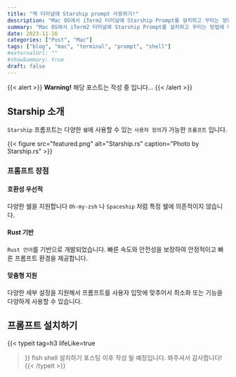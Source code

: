 ```yaml
---
title: "맥 터미널에 Starship prompt 사용하기!"
description: "Mac OS에서 iTerm2 터미널에 Starship Prompt를 설치하고 꾸미는 방법에 대해서 다룹니다."
summary: "Mac OS에서 iTerm2 터미널에 Starship Prompt를 설치하고 꾸미는 방법에 대해서 다룹니다."
date: 2023-11-16
categories: ["Post", "Mac"]
tags: ["blog", "mac", "terminal", "prompt", "shell"]
#externalUrl: ""
#showSummary: true
draft: false
---  
```


{{< alert >}}
**Warning!** 해당 포스트는 작성 중 입니다...
{{< /alert >}}

## Starship 소개
`Starship` 프롬프트는 다양한 `쉘`에 사용할 수 있는 `사용자 정의`가 가능한 `프롬프트` 입니다.  

{{< figure
    src="featured.png"
    alt="Starship.rs"
    caption="Photo by Starship.rs"
    >}}

### 프롬프트 장점  

#### 호환성 우선적
다양한 쉘을 지원합니다 `Oh-my-zsh` 나 `Spaceship` 처럼 특정 쉘에 의존적이지 않습니다.  

#### Rust 기반
`Rust 언어`를 기반으로 개발되었습니다. 빠른 속도와 안전성을 보장하여 안정적이고 빠른 프롬프트 환경을 제공합니다.  

#### 맞춤형 지원
다양한 세부 설정을 지원해서 프롬프트를 사용자 입맛에 맞추어서 최소화 또는 기능을 다양하게 사용할 수 있습니다.

## 프롬프트 설치하기
{{< typeit 
  tag=h3
  lifeLike=true
>}}
fish shell 설치하기 포스팅 이후 작성 될 예정입니다.
봐주셔서 감사합니다!
{{< /typeit >}}